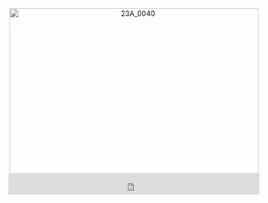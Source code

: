 
<div align="center">
<a data-flickr-embed="true" href="https://www.flickr.com/photos/196950037@N03/52503835879/" title="23A_0040"><img src="https://live.staticflickr.com/65535/52503835879_f6ec5e6a49.jpg" width="500" height="333" alt="23A_0040"></a><script async src="//embedr.flickr.com/assets/client-code.js" charset="utf-8"></script>
 <iframe style="border: 0; width: 100%; height: 42px;" src="https://bandcamp.com/EmbeddedPlayer/album=972902287/size=small/bgcol=333333/linkcol=ffffff/transparent=true/" seamless><a href="https://dreamsabouteurope.bandcamp.com/album/--3">до встречи! by мечты о Европе</a></iframe>
 </div>



